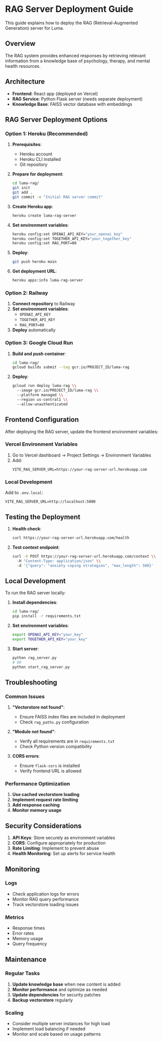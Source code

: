 # RAG Server Deployment Guide

This guide explains how to deploy the RAG (Retrieval-Augmented Generation) server for Luma.

## Overview

The RAG system provides enhanced responses by retrieving relevant information from a knowledge base of psychology, therapy, and mental health resources.

## Architecture

- **Frontend**: React app (deployed on Vercel)
- **RAG Service**: Python Flask server (needs separate deployment)
- **Knowledge Base**: FAISS vector database with embeddings

## RAG Server Deployment Options

### Option 1: Heroku (Recommended)

1. **Prerequisites**:
   - Heroku account
   - Heroku CLI installed
   - Git repository

2. **Prepare for deployment**:
   ```bash
   cd luma-rag/
   git init
   git add .
   git commit -m "Initial RAG server commit"
   ```

3. **Create Heroku app**:
   ```bash
   heroku create luma-rag-server
   ```

4. **Set environment variables**:
   ```bash
   heroku config:set OPENAI_API_KEY="your_openai_key"
   heroku config:set TOGETHER_API_KEY="your_together_key"
   heroku config:set RAG_PORT=80
   ```

5. **Deploy**:
   ```bash
   git push heroku main
   ```

6. **Get deployment URL**:
   ```bash
   heroku apps:info luma-rag-server
   ```

### Option 2: Railway

1. **Connect repository** to Railway
2. **Set environment variables**:
   - `OPENAI_API_KEY`
   - `TOGETHER_API_KEY`
   - `RAG_PORT=80`
3. **Deploy** automatically

### Option 3: Google Cloud Run

1. **Build and push container**:
   ```bash
   cd luma-rag/
   gcloud builds submit --tag gcr.io/PROJECT_ID/luma-rag
   ```

2. **Deploy**:
   ```bash
   gcloud run deploy luma-rag \\
     --image gcr.io/PROJECT_ID/luma-rag \\
     --platform managed \\
     --region us-central1 \\
     --allow-unauthenticated
   ```

## Frontend Configuration

After deploying the RAG server, update the frontend environment variables:

### Vercel Environment Variables

1. Go to Vercel dashboard → Project Settings → Environment Variables
2. Add:
   ```
   VITE_RAG_SERVER_URL=https://your-rag-server-url.herokuapp.com
   ```

### Local Development

Add to `.env.local`:
```
VITE_RAG_SERVER_URL=http://localhost:5000
```

## Testing the Deployment

1. **Health check**:
   ```bash
   curl https://your-rag-server-url.herokuapp.com/health
   ```

2. **Test context endpoint**:
   ```bash
   curl -X POST https://your-rag-server-url.herokuapp.com/context \\
     -H "Content-Type: application/json" \\
     -d '{"query": "anxiety coping strategies", "max_length": 500}'
   ```

## Local Development

To run the RAG server locally:

1. **Install dependencies**:
   ```bash
   cd luma-rag/
   pip install -r requirements.txt
   ```

2. **Set environment variables**:
   ```bash
   export OPENAI_API_KEY="your_key"
   export TOGETHER_API_KEY="your_key"
   ```

3. **Start server**:
   ```bash
   python rag_server.py
   # OR
   python start_rag_server.py
   ```

## Troubleshooting

### Common Issues

1. **"Vectorstore not found"**:
   - Ensure FAISS index files are included in deployment
   - Check `rag_paths.py` configuration

2. **"Module not found"**:
   - Verify all requirements are in `requirements.txt`
   - Check Python version compatibility

3. **CORS errors**:
   - Ensure `flask-cors` is installed
   - Verify frontend URL is allowed

### Performance Optimization

1. **Use cached vectorstore loading**
2. **Implement request rate limiting**
3. **Add response caching**
4. **Monitor memory usage**

## Security Considerations

1. **API Keys**: Store securely as environment variables
2. **CORS**: Configure appropriately for production
3. **Rate Limiting**: Implement to prevent abuse
4. **Health Monitoring**: Set up alerts for service health

## Monitoring

### Logs
- Check application logs for errors
- Monitor RAG query performance
- Track vectorstore loading issues

### Metrics
- Response times
- Error rates
- Memory usage
- Query frequency

## Maintenance

### Regular Tasks
1. **Update knowledge base** when new content is added
2. **Monitor performance** and optimize as needed
3. **Update dependencies** for security patches
4. **Backup vectorstore** regularly

### Scaling
- Consider multiple server instances for high load
- Implement load balancing if needed
- Monitor and scale based on usage patterns